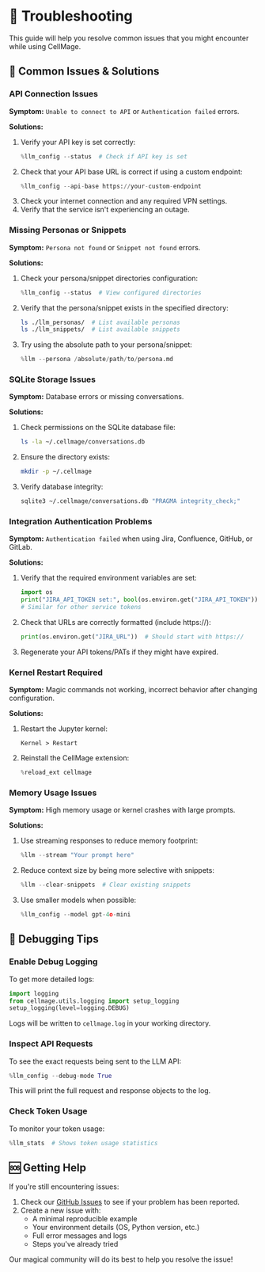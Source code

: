 # 🔧 Troubleshooting

This guide will help you resolve common issues that you might encounter while using CellMage.

## 🚫 Common Issues & Solutions

### API Connection Issues

**Symptom:** `Unable to connect to API` or `Authentication failed` errors.

**Solutions:**
1. Verify your API key is set correctly:
   ```python
   %llm_config --status  # Check if API key is set
   ```
2. Check that your API base URL is correct if using a custom endpoint:
   ```python
   %llm_config --api-base https://your-custom-endpoint
   ```
3. Check your internet connection and any required VPN settings.
4. Verify that the service isn't experiencing an outage.

### Missing Personas or Snippets

**Symptom:** `Persona not found` or `Snippet not found` errors.

**Solutions:**
1. Check your persona/snippet directories configuration:
   ```python
   %llm_config --status  # View configured directories
   ```
2. Verify that the persona/snippet exists in the specified directory:
   ```bash
   ls ./llm_personas/  # List available personas
   ls ./llm_snippets/  # List available snippets
   ```
3. Try using the absolute path to your persona/snippet:
   ```python
   %llm --persona /absolute/path/to/persona.md
   ```

### SQLite Storage Issues

**Symptom:** Database errors or missing conversations.

**Solutions:**
1. Check permissions on the SQLite database file:
   ```bash
   ls -la ~/.cellmage/conversations.db
   ```
2. Ensure the directory exists:
   ```bash
   mkdir -p ~/.cellmage
   ```
3. Verify database integrity:
   ```bash
   sqlite3 ~/.cellmage/conversations.db "PRAGMA integrity_check;"
   ```

### Integration Authentication Problems

**Symptom:** `Authentication failed` when using Jira, Confluence, GitHub, or GitLab.

**Solutions:**
1. Verify that the required environment variables are set:
   ```python
   import os
   print("JIRA_API_TOKEN set:", bool(os.environ.get("JIRA_API_TOKEN")))
   # Similar for other service tokens
   ```
2. Check that URLs are correctly formatted (include https://):
   ```python
   print(os.environ.get("JIRA_URL"))  # Should start with https://
   ```
3. Regenerate your API tokens/PATs if they might have expired.

### Kernel Restart Required

**Symptom:** Magic commands not working, incorrect behavior after changing configuration.

**Solutions:**
1. Restart the Jupyter kernel:
   ```
   Kernel > Restart
   ```
2. Reinstall the CellMage extension:
   ```python
   %reload_ext cellmage
   ```

### Memory Usage Issues

**Symptom:** High memory usage or kernel crashes with large prompts.

**Solutions:**
1. Use streaming responses to reduce memory footprint:
   ```python
   %llm --stream "Your prompt here"
   ```
2. Reduce context size by being more selective with snippets:
   ```python
   %llm --clear-snippets  # Clear existing snippets
   ```
3. Use smaller models when possible:
   ```python
   %llm_config --model gpt-4o-mini
   ```

## 📝 Debugging Tips

### Enable Debug Logging

To get more detailed logs:

```python
import logging
from cellmage.utils.logging import setup_logging
setup_logging(level=logging.DEBUG)
```

Logs will be written to `cellmage.log` in your working directory.

### Inspect API Requests

To see the exact requests being sent to the LLM API:

```python
%llm_config --debug-mode True
```

This will print the full request and response objects to the log.

### Check Token Usage

To monitor your token usage:

```python
%llm_stats  # Shows token usage statistics
```

## 🆘 Getting Help

If you're still encountering issues:

1. Check our [GitHub Issues](https://github.com/madpin/cellmage/issues) to see if your problem has been reported.
2. Create a new issue with:
   - A minimal reproducible example
   - Your environment details (OS, Python version, etc.)
   - Full error messages and logs
   - Steps you've already tried

Our magical community will do its best to help you resolve the issue!
